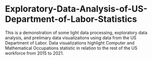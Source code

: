 # Exploratory-Data-Analysis-of-US-Department-of-Labor-Statistics
This is a demonstration of some light data processing, exploratory data analysis, and prelimary data visualizaitons using data from the US Department of Labor.
Data visualizations highlight Computer and Mathematical Occupations statistic in relation to the rest of the US workforce from 2015 to 2021.
